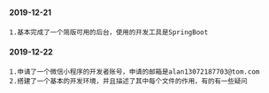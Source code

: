 #### 2019-12-21
```
1.基本完成了一个简版可用的后台，使用的开发工具是SpringBoot
```
#### 2019-12-22
```
1.申请了一个微信小程序的开发者账号，申请的邮箱是alan13072187703@tom.com
2.搭建了一个基本的开发环境，并且描述了其中每个文件的作用，有的有一些疑问
```

